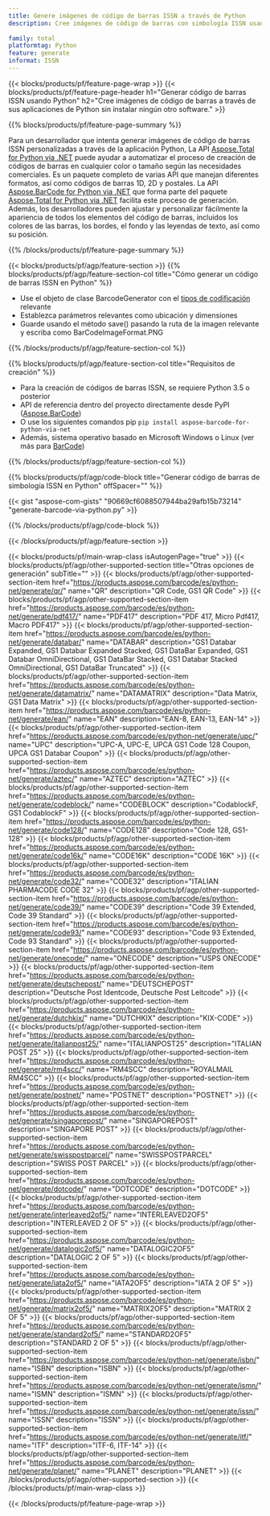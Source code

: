 ```yaml
---
title: Genere imágenes de código de barras ISSN a través de Python
description: Cree imágenes de código de barras con simbología ISSN usando aplicaciones de Python sin usar ningún otro software. 
 
family: total
platformtag: Python
feature: generate
informat: ISSN
---
```

{{< blocks/products/pf/feature-page-wrap >}}
{{< blocks/products/pf/feature-page-header h1="Generar código de barras ISSN usando Python" h2="Cree imágenes de código de barras a través de sus aplicaciones de Python sin instalar ningún otro software." >}}

{{% blocks/products/pf/feature-page-summary %}}

Para un desarrollador que intenta generar imágenes de código de barras ISSN personalizadas a través de la aplicación Python, La API [Aspose.Total for Python via .NET](https://products.aspose.com/total/python-net/) puede ayudar a automatizar el proceso de creación de códigos de barras en cualquier color o tamaño según las necesidades comerciales. Es un paquete completo de varias API que manejan diferentes formatos, así como códigos de barras 1D, 2D y postales. La API [Aspose.BarCode for Python via .NET](https://products.aspose.com/barcode/python-net/) que forma parte del paquete [Aspose.Total for Python via .NET](https://products.aspose.com/total/python-net/) facilita este proceso de generación. Además, los desarrolladores pueden ajustar y personalizar fácilmente la apariencia de todos los elementos del código de barras, incluidos los colores de las barras, los bordes, el fondo y las leyendas de texto, así como su posición.

{{% /blocks/products/pf/feature-page-summary %}}

{{< blocks/products/pf/agp/feature-section >}}
{{% blocks/products/pf/agp/feature-section-col title="Cómo generar un código de barras ISSN en Python" %}}

- Use el objeto de clase BarcodeGenerator con el [tipos de codificación](https://docs.aspose.com/barcode/python-net/api-reference/aspose.barcode.generation/#enumerations) relevante
- Establezca parámetros relevantes como ubicación y dimensiones
- Guarde usando el método save() pasando la ruta de la imagen relevante y escriba como BarCodeImageFormat.PNG

{{% /blocks/products/pf/agp/feature-section-col %}}

{{% blocks/products/pf/agp/feature-section-col title="Requisitos de creación" %}}

- Para la creación de códigos de barras ISSN, se requiere Python 3.5 o posterior
- API de referencia dentro del proyecto directamente desde PyPI ([Aspose.BarCode](https://pypi.org/project/aspose-barcode-for-python-via-net/)) 
- O use los siguientes comandos pip ```pip install aspose-barcode-for-python-via-net``` 
- Además, sistema operativo basado en Microsoft Windows o Linux (ver más para [BarCode](https://docs.aspose.com/barcode/python-net/system-requirements/)) 

{{% /blocks/products/pf/agp/feature-section-col %}}

{{% blocks/products/pf/agp/code-block title="Generar código de barras de simbología ISSN en Python" offSpacer="" %}}

{{< gist "aspose-com-gists" "90669cf6088507944ba29afb15b73214" "generate-barcode-via-python.py" >}}

{{% /blocks/products/pf/agp/code-block %}}

{{< /blocks/products/pf/agp/feature-section >}}

{{< blocks/products/pf/main-wrap-class isAutogenPage="true" >}}
{{< blocks/products/pf/agp/other-supported-section title="Otras opciones de generación" subTitle="" >}}
{{< blocks/products/pf/agp/other-supported-section-item href="https://products.aspose.com/barcode/es/python-net/generate/qr/" name="QR" description="QR Code, GS1 QR Code" >}}
{{< blocks/products/pf/agp/other-supported-section-item href="https://products.aspose.com/barcode/es/python-net/generate/pdf417/" name="PDF417" description="PDF 417, Micro Pdf417, Macro PDF417" >}}
{{< blocks/products/pf/agp/other-supported-section-item href="https://products.aspose.com/barcode/es/python-net/generate/databar/" name="DATABAR" description="GS1 Databar Expanded, GS1 Databar Expanded Stacked, GS1 DataBar Expanded, GS1 Databar OmniDirectional, GS1 DataBar Stacked, GS1 Databar Stacked OmniDirectional, GS1 DataBar Truncated" >}}
{{< blocks/products/pf/agp/other-supported-section-item href="https://products.aspose.com/barcode/es/python-net/generate/datamatrix/" name="DATAMATRIX" description="Data Matrix, GS1 Data Matrix" >}}
{{< blocks/products/pf/agp/other-supported-section-item href="https://products.aspose.com/barcode/es/python-net/generate/ean/" name="EAN" description="EAN-8, EAN-13, EAN-14" >}}
{{< blocks/products/pf/agp/other-supported-section-item href="https://products.aspose.com/barcode/es/python-net/generate/upc/" name="UPC" description="UPC-A, UPC-E, UPCA GS1 Code 128 Coupon, UPCA GS1 Databar Coupon" >}}
{{< blocks/products/pf/agp/other-supported-section-item href="https://products.aspose.com/barcode/es/python-net/generate/aztec/" name="AZTEC" description="AZTEC" >}}
{{< blocks/products/pf/agp/other-supported-section-item href="https://products.aspose.com/barcode/es/python-net/generate/codeblock/" name="CODEBLOCK" description="CodablockF, GS1 CodablockF" >}}
{{< blocks/products/pf/agp/other-supported-section-item href="https://products.aspose.com/barcode/es/python-net/generate/code128/" name="CODE128" description="Code 128, GS1-128" >}}
{{< blocks/products/pf/agp/other-supported-section-item href="https://products.aspose.com/barcode/es/python-net/generate/code16k/" name="CODE16K" description="CODE 16K" >}}
{{< blocks/products/pf/agp/other-supported-section-item href="https://products.aspose.com/barcode/es/python-net/generate/code32/" name="CODE32" description="ITALIAN PHARMACODE CODE 32" >}}
{{< blocks/products/pf/agp/other-supported-section-item href="https://products.aspose.com/barcode/es/python-net/generate/code39/" name="CODE39" description="Code 39 Extended, Code 39 Standard" >}}
{{< blocks/products/pf/agp/other-supported-section-item href="https://products.aspose.com/barcode/es/python-net/generate/code93/" name="CODE93" description="Code 93 Extended, Code 93 Standard" >}}
{{< blocks/products/pf/agp/other-supported-section-item href="https://products.aspose.com/barcode/es/python-net/generate/onecode/" name="ONECODE" description="USPS ONECODE" >}}
{{< blocks/products/pf/agp/other-supported-section-item href="https://products.aspose.com/barcode/es/python-net/generate/deutschepost/" name="DEUTSCHEPOST" description="Deutsche Post Identcode, Deutsche Post Leitcode" >}}
{{< blocks/products/pf/agp/other-supported-section-item href="https://products.aspose.com/barcode/es/python-net/generate/dutchkix/" name="DUTCHKIX" description="KIX-CODE" >}}
{{< blocks/products/pf/agp/other-supported-section-item href="https://products.aspose.com/barcode/es/python-net/generate/italianpost25/" name="ITALIANPOST25" description="ITALIAN POST 25" >}}
{{< blocks/products/pf/agp/other-supported-section-item href="https://products.aspose.com/barcode/es/python-net/generate/rm4scc/" name="RM4SCC" description="ROYALMAIL RM4SCC" >}}
{{< blocks/products/pf/agp/other-supported-section-item href="https://products.aspose.com/barcode/es/python-net/generate/postnet/" name="POSTNET" description="POSTNET" >}}
{{< blocks/products/pf/agp/other-supported-section-item href="https://products.aspose.com/barcode/es/python-net/generate/singaporepost/" name="SINGAPOREPOST" description="SINGAPORE POST" >}}
{{< blocks/products/pf/agp/other-supported-section-item href="https://products.aspose.com/barcode/es/python-net/generate/swisspostparcel/" name="SWISSPOSTPARCEL" description="SWISS POST PARCEL" >}}
{{< blocks/products/pf/agp/other-supported-section-item href="https://products.aspose.com/barcode/es/python-net/generate/dotcode/" name="DOTCODE" description="DOTCODE" >}}
{{< blocks/products/pf/agp/other-supported-section-item href="https://products.aspose.com/barcode/es/python-net/generate/interleaved2of5/" name="INTERLEAVED2OF5" description="INTERLEAVED 2 OF 5" >}}
{{< blocks/products/pf/agp/other-supported-section-item href="https://products.aspose.com/barcode/es/python-net/generate/datalogic2of5/" name="DATALOGIC2OF5" description="DATALOGIC 2 OF 5" >}}
{{< blocks/products/pf/agp/other-supported-section-item href="https://products.aspose.com/barcode/es/python-net/generate/iata2of5/" name="IATA2OF5" description="IATA 2 OF 5" >}}
{{< blocks/products/pf/agp/other-supported-section-item href="https://products.aspose.com/barcode/es/python-net/generate/matrix2of5/" name="MATRIX2OF5" description="MATRIX 2 OF 5" >}}
{{< blocks/products/pf/agp/other-supported-section-item href="https://products.aspose.com/barcode/es/python-net/generate/standard2of5/" name="STANDARD2OF5" description="STANDARD 2 OF 5" >}}
{{< blocks/products/pf/agp/other-supported-section-item href="https://products.aspose.com/barcode/es/python-net/generate/isbn/" name="ISBN" description="ISBN" >}}
{{< blocks/products/pf/agp/other-supported-section-item href="https://products.aspose.com/barcode/es/python-net/generate/ismn/" name="ISMN" description="ISMN" >}}
{{< blocks/products/pf/agp/other-supported-section-item href="https://products.aspose.com/barcode/es/python-net/generate/issn/" name="ISSN" description="ISSN" >}}
{{< blocks/products/pf/agp/other-supported-section-item href="https://products.aspose.com/barcode/es/python-net/generate/itf/" name="ITF" description="ITF-6, ITF-14" >}}
{{< blocks/products/pf/agp/other-supported-section-item href="https://products.aspose.com/barcode/es/python-net/generate/planet/" name="PLANET" description="PLANET" >}}
{{< /blocks/products/pf/agp/other-supported-section >}}
{{< /blocks/products/pf/main-wrap-class >}}

{{< /blocks/products/pf/feature-page-wrap >}}